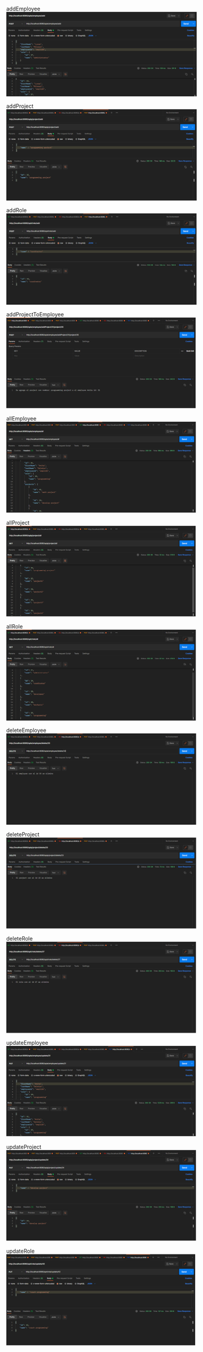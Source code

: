 
addEmployee
![](https://github.com/LucasMilessi/-SpringBoot-_JPA-Hibernate-Mysql-H2-JUnit5/blob/main/image/addEmployee.png)

addProject
![](https://github.com/LucasMilessi/-SpringBoot-_JPA-Hibernate-Mysql-H2-JUnit5/blob/main/image/addProject.png)

addRole
![](https://github.com/LucasMilessi/-SpringBoot-_JPA-Hibernate-Mysql-H2-JUnit5/blob/main/image/addRole.png)

addProjectToEmployee
![](https://github.com/LucasMilessi/-SpringBoot-_JPA-Hibernate-Mysql-H2-JUnit5/blob/main/image/addProjectToEmployee.png)

allEmployee
![](https://github.com/LucasMilessi/-SpringBoot-_JPA-Hibernate-Mysql-H2-JUnit5/blob/main/image/allEmployee.png)

allProject
![](https://github.com/LucasMilessi/-SpringBoot-_JPA-Hibernate-Mysql-H2-JUnit5/blob/main/image/allProject.png)

allRole
![](https://github.com/LucasMilessi/-SpringBoot-_JPA-Hibernate-Mysql-H2-JUnit5/blob/main/image/allRole.png)

deleteEmployee
![](https://github.com/LucasMilessi/-SpringBoot-_JPA-Hibernate-Mysql-H2-JUnit5/blob/main/image/deleteEmployee.png)

deleteProject
![](https://github.com/LucasMilessi/-SpringBoot-_JPA-Hibernate-Mysql-H2-JUnit5/blob/main/image/deleteProject.png)

deleteRole
![](https://github.com/LucasMilessi/-SpringBoot-_JPA-Hibernate-Mysql-H2-JUnit5/blob/main/image/deleteRole.png)

updateEmployee
![](https://github.com/LucasMilessi/-SpringBoot-_JPA-Hibernate-Mysql-H2-JUnit5/blob/main/image/updateEmployee.png)

updateProject
![](https://github.com/LucasMilessi/-SpringBoot-_JPA-Hibernate-Mysql-H2-JUnit5/blob/main/image/updateProject.png)

updateRole
![](https://github.com/LucasMilessi/-SpringBoot-_JPA-Hibernate-Mysql-H2-JUnit5/blob/main/image/updateRole.png)



